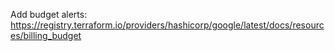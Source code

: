 Add budget alerts: https://registry.terraform.io/providers/hashicorp/google/latest/docs/resources/billing_budget
